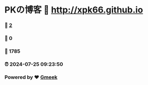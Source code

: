 # PKの博客 :link: http://xpk66.github.io 
### :page_facing_up: [2](http://xpk66.github.io/tag.html) 
### :speech_balloon: 0 
### :hibiscus: 1785 
### :alarm_clock: 2024-07-25 09:23:50 
### Powered by :heart: [Gmeek](https://github.com/Meekdai/Gmeek)
